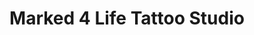 ---
title: "Marked 4 Life Tattoo Studio"
url: /chorley/marked-4-life-tattoo-studio/
shop: Tattoo
---